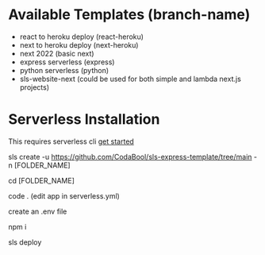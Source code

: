# Available Templates (branch-name)
- react to heroku deploy (react-heroku)
- next to heroku deploy (next-heroku)
- next 2022 (basic next)
- express serverless (express)
- python serverless (python)
- sls-website-next (could be used for both simple and lambda next.js projects)

# Serverless Installation
This requires serverless cli [get started](https://www.serverless.com/framework/docs/providers/aws/cli-reference/)

sls create -u https://github.com/CodaBool/sls-express-template/tree/main -n [FOLDER_NAME]

cd [FOLDER_NAME]

code . (edit app in serverless.yml)

create an .env file

npm i

sls deploy
